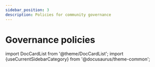 ```yaml
---
sidebar_position: 3
description: Policies for community governance
---
```


# Governance policies

import DocCardList from '@theme/DocCardList';
import {useCurrentSidebarCategory} from '@docusaurus/theme-common';

<DocCardList items={useCurrentSidebarCategory().items}/>
